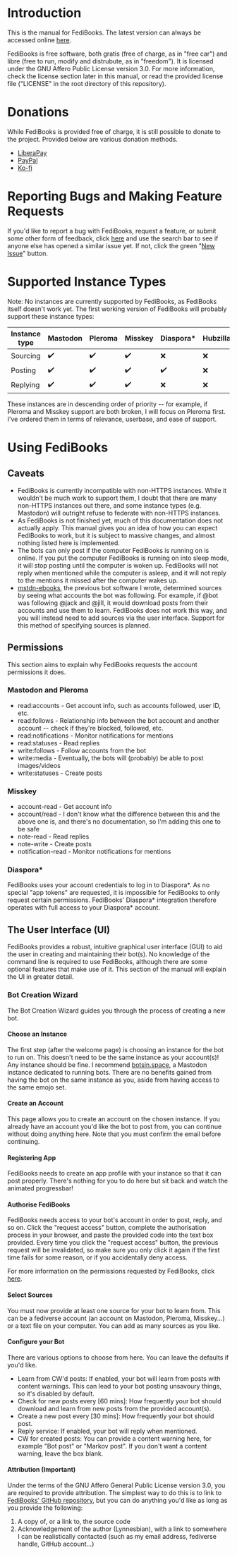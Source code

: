 # Introduction
This is the manual for FediBooks. The latest version can always be accessed online [here](https://github.com/Lynnesbian/FediBooks/tree/master/MANUAL.md).

FediBooks is free software, both gratis (free of charge, as in "free car") and libre (free to run, modify and distrubute, as in "freedom"). It is licensed under the GNU Affero Public License version 3.0. For more information, check the license section later in this manual, or read the provided license file ("LICENSE" in the root directory of this repository).

# Donations
While FediBooks is provided free of charge, it is still possible to donate to the project. Provided below are various donation methods.
- [LiberaPay](https://liberapay.com/lynnesbian/)
- [PayPal](https://paypal.me/Lynnesbian)
- [Ko-fi](https://ko-fi/Lynnesbian)

# Reporting Bugs and Making Feature Requests
If you'd like to report a bug with FediBooks, request a feature, or submit some other form of feedback, click [here](https://github.com/Lynnesbian/FediBooks/issues/) and use the search bar to see if anyone else has opened a similar issue yet. If not, click the green "[New Issue](https://github.com/Lynnesbian/FediBooks/issues/new/choose)" button.

# Supported Instance Types
Note: No instances are currently supported by FediBooks, as FediBooks itself doesn't work yet. The first working version of FediBooks will probably support these instance types:

| Instance type | Mastodon | Pleroma | Misskey | Diaspora* | Hubzilla | Osada | GangGo | GNU Social |
|---------------|----------|---------|---------|-----------|----------|-------|--------|------------|
|      Sourcing | ✔️        | ✔️       | ✔️       | ❌        | ❌       | ❌    | ❌     | ❌         |
|       Posting | ✔️        | ✔️       | ✔️       | ✔️         | ❌       | ❌    | ❌     | ❌         |
|      Replying | ✔️        | ✔️       | ✔️       | ❌        | ❌       | ❌    | ❌     | ❌         |

These instances are in descending order of priority -- for example, if Pleroma and Misskey support are both broken, I will focus on Pleroma first. I've ordered them in terms of relevance, userbase, and ease of support.

# Using FediBooks

## Caveats
 - FediBooks is currently incompatible with non-HTTPS instances. While it wouldn't be much work to support them, I doubt that there are many non-HTTPS instances out there, and some instance types (e.g. Mastodon) will outright refuse to federate with non-HTTPS instances.
 - As FediBooks is not finished yet, much of this documentation does not actually apply. This manual gives you an idea of how you can expect FediBooks to work, but it is subject to massive changes, and almost nothing listed here is implemented.
 - The bots can only post if the computer FediBooks is running on is online. If you put the computer FediBooks is running on into sleep mode, it will stop posting until the computer is woken up. FediBooks will not reply when mentioned while the computer is asleep, and it will not reply to the mentions it missed after the computer wakes up.
 - [mstdn-ebooks](https://github.com/Lynnesbian/mstdn-ebooks), the previous bot software I wrote, determined sources by seeing what accounts the bot was following. For example, if @bot was following @jack and @jill, it would download posts from their accounts and use them to learn. FediBooks does not work this way, and you will instead need to add sources via the user interface. Support for this method of specifying sources is planned.

## Permissions
This section aims to explain why FediBooks requests the account permissions it does.
### Mastodon and Pleroma
 - read:accounts - Get account info, such as accounts followed, user ID, etc.
 - read:follows - Relationship info between the bot account and another account -- check if they're blocked, followed, etc.
 - read:notifications - Monitor notifications for mentions
 - read:statuses - Read replies
 - write:follows - Follow accounts from the bot
 - write:media - Eventually, the bots will (probably) be able to post images/videos
 - write:statuses - Create posts
### Misskey
 - account-read - Get account info
 - account/read - I don't know what the difference between this and the above one is, and there's no documentation, so I'm adding this one to be safe
 - note-read - Read replies
 - note-write - Create posts
 - notification-read - Monitor notifications for mentions
<!--
### Osada and Hubzilla
-->
### Diaspora*
FediBooks uses your account credentials to log in to Diaspora*. As no special "app tokens" are requested, it is impossible for FediBooks to only request certain permissions. FediBooks' Diaspora* integration therefore operates with full access to your Diaspora* account.

## The User Interface (UI)
FediBooks provides a robust, intuitive graphical user interface (GUI) to aid the user in creating and maintaining their bot(s). No knowledge of the command line is required to use FediBooks, although there are some optional features that make use of it. This section of the manual will explain the UI in greater detail.

### Bot Creation Wizard
The Bot Creation Wizard guides you through the process of creating a new bot.

#### Choose an Instance
The first step (after the welcome page) is choosing an instance for the bot to run on. This doesn't need to be the same instance as your account(s)! Any instance should be fine. I recommend [botsin.space](https://botsin.space/about), a Mastodon instance dedicated to running bots. There are no benefits gained from having the bot on the same instance as you, aside from having access to the same emojo set.

#### Create an Account
This page allows you to create an account on the chosen instance. If you already have an account you'd like the bot to post from, you can continue without doing anything here. Note that you must confirm the email before continuing.

#### Registering App
FediBooks needs to create an app profile with your instance so that it can post properly. There's nothing for you to do here but sit back and watch the animated progressbar!

#### Authorise FediBooks
FediBooks needs access to your bot's account in order to post, reply, and so on. Click the "request access" button, complete the authorisation process in your browser, and paste the provided code into the text box provided. Every time you click the "request access" button, the previous request will be invalidated, so make sure you only click it again if the first time fails for some reason, or if you accidentally deny access.

For more information on the permissions requested by FediBooks, click [here](#permissions).

#### Select Sources
You must now provide at least one source for your bot to learn from. This can be a fediverse account (an account on Mastodon, Pleroma, Misskey...) or a text file on your computer. You can add as many sources as you like.

#### Configure your Bot
There are various options to choose from here. You can leave the defaults if you'd like. 
 - Learn from CW'd posts: If enabled, your bot will learn from posts with content warnings. This can lead to your bot posting unsavoury things, so it's disabled by default.
 - Check for new posts every [60 mins]: How frequently your bot should download and learn from new posts from the provided account(s).
 - Create a new post every [30 mins]: How frequently your bot should post.
 - Reply service: If enabled, your bot will reply when mentioned. 
 - CW for created posts: You can provide a content warning here, for example "Bot post" or "Markov post".  If you don't want a content warning, leave the box blank.

#### Attribution (Important)
Under the terms of the GNU Affero General Public License version 3.0, you are required to provide attribution. The simplest way to do this is to link to [FediBooks' GitHub repository](https://github.com/Lynnesbian/FediBooks), but you can do anything you'd like as long as you provide the following:
 1. A copy of, or a link to, the source code
 2. Acknowledgement of the author (Lynnesbian), with a link to somewhere I can be realistically contacted (such as my email address, fediverse handle, GitHub account...)

